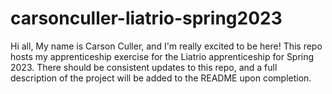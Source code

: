 # carsonculler-liatrio-spring2023
Hi all,
My name is Carson Culler, and I'm really excited to be here! 
This repo hosts my apprenticeship exercise for the Liatrio apprenticeship for Spring 2023.
There should be consistent updates to this repo, and a full description of the project will be added to the README upon completion.
